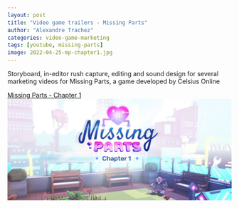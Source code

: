 ```yaml
---
layout: post
title: "Video game trailers - Missing Parts"
author: "Alexandre Trachez"
categories: video-game-marketing
tags: [youtube, missing-parts]
image: 2022-04-25-mp-chapter1.jpg
---
```


Storyboard, in-editor rush capture, editing and sound design for several marketing videos for Missing Parts, a game developed by Celsius Online

[Missing Parts - Chapter 1](https://www.youtube.com/watch?v=JcLWKkyappc)
[![MissingParts - Chapter 1](../assets/img/2022-04-25-mp-chapter1.jpg)](https://www.youtube.com/watch?v=JcLWKkyappc)

